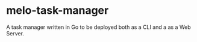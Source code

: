 # melo-task-manager
A task manager written in Go to be deployed both as a CLI and a as a Web Server.
